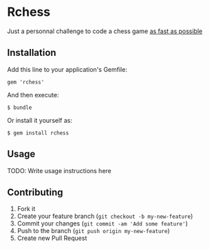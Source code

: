 # Rchess

Just a personnal challenge to code a chess game [as fast as possible](https://github.com/gregory/rchess/graphs/punch-card)

## Installation

Add this line to your application's Gemfile:

    gem 'rchess'

And then execute:

    $ bundle

Or install it yourself as:

    $ gem install rchess

## Usage

TODO: Write usage instructions here

## Contributing

1. Fork it
2. Create your feature branch (`git checkout -b my-new-feature`)
3. Commit your changes (`git commit -am 'Add some feature'`)
4. Push to the branch (`git push origin my-new-feature`)
5. Create new Pull Request
